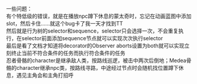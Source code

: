 一些问题：  
有个特低级的错误，就是在播放npc蹲下休息的蒙太奇时，忘记在动画蓝图中添加slot，然后卡住……就这个bug卡了我一天才找到TT   
然后就是行为树的selector和sequence，selector只会选择一次，不会重复执行，在selector前面添加sequence节点就可以实现次次执行selector  
最后是看了文档才知道将decorator的Observer aborts设置为both就可以实现立刻终止当前不符合条件的任务而执行符合条件的任务  
忍者骨骼的character是继承敌人类，按路线巡逻，被击中两次后倒地；Medea骨骼的character继承npc类，按路线寻路，中途经过节点时会随机找位置蹲下休息，遇见主角会和主角打招呼
